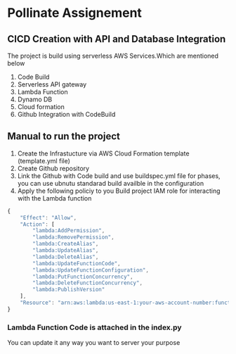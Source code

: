 # Pollinate Assignement
## CICD Creation with API and Database Integration
The project is build using serverless AWS Services.Which are mentioned below
1. Code Build
2. Serverless API gateway
3. Lambda Function
4. Dynamo DB
5. Cloud formation
6. Github Integration with CodeBuild


## Manual to run the project
1. Create the Infrastucture via AWS Cloud Formation template (template.yml file)
2. Create Github repository 
3. Link the Github with Code build and use buildspec.yml file for phases, you can use ubnutu standarad build availble in the configuration
4. Apply the following policiy to you Build project IAM role for interacting with the Lambda function
```javascript
{
    "Effect": "Allow",
    "Action": [
        "lambda:AddPermission",
        "lambda:RemovePermission",
        "lambda:CreateAlias",
        "lambda:UpdateAlias",
        "lambda:DeleteAlias",
        "lambda:UpdateFunctionCode",
        "lambda:UpdateFunctionConfiguration",
        "lambda:PutFunctionConcurrency",
        "lambda:DeleteFunctionConcurrency",
        "lambda:PublishVersion"
    ],
    "Resource": "arn:aws:lambda:us-east-1:your-aws-account-number:function:lambda-function1"
}
```

### Lambda Function Code is attached in the index.py
You can update it any way you want to server your purpose
